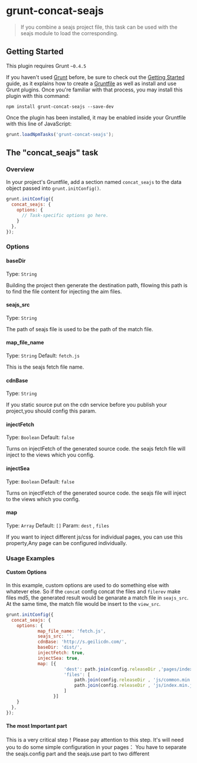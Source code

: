 # grunt-concat-seajs

> If you combine a seajs project file, this task can be used with the seajs module to load the corresponding.

## Getting Started
This plugin requires Grunt `~0.4.5`

If you haven't used [Grunt](http://gruntjs.com/) before, be sure to check out the [Getting Started](http://gruntjs.com/getting-started) guide, as it explains how to create a [Gruntfile](http://gruntjs.com/sample-gruntfile) as well as install and use Grunt plugins. Once you're familiar with that process, you may install this plugin with this command:

```shell
npm install grunt-concat-seajs --save-dev
```

Once the plugin has been installed, it may be enabled inside your Gruntfile with this line of JavaScript:

```js
grunt.loadNpmTasks('grunt-concat-seajs');
```

## The "concat_seajs" task

### Overview
In your project's Gruntfile, add a section named `concat_seajs` to the data object passed into `grunt.initConfig()`.

```js
grunt.initConfig({
  concat_seajs: {
    options: {
      // Task-specific options go here.
    }
  },
});
```

### Options

#### baseDir
Type: `String`

Building the project then generate the destination path, fllowing this path is to find the file content for injecting the aim files.

#### seajs_src
Type: `String`

The path of seajs file is used to be the path of the match file.

#### map_file_name
Type: `String`
Default: `fetch.js`

This is the seajs fetch file name.

#### cdnBase
Type: `String`

If you static source put on the cdn service before you publish your project,you should config this param.

#### injectFetch
Type: `Boolean`
Default: `false`

Turns on injectFetch of the generated source code. the seajs fetch file will inject to the views which you config.

#### injectSea
Type: `Boolean`
Default: `false`

Turns on injectFetch of the generated source code. the seajs file will inject to the views which you config.

#### map
Type: `Array`
Default: `[]`
Param: `dest` , `files`

If you want to inject different js/css for individual pages, you can use this property,Any page can be configured individually.


### Usage Examples

#### Custom Options
In this example, custom options are used to do something else with whatever else.
So if the `concat` config concat the files and `filerev` make files md5, the generated result would be genarate a match file in `seajs_src`. At the same time, the match file would be insert to the `view_src`.

```js
grunt.initConfig({
  concat_seajs: {
    options: {
            map_file_name: 'fetch.js',
            seajs_src: '',
            cdnBase: 'http://s.geilicdn.com/',
            baseDir: 'dist/',
            injectFetch: true,
            injectSea: true,
            map: [{
                      'dest': path.join(config.releaseDir ,'pages/index.html'),
                      'files': [
                          path.join(config.releaseDir , 'js/common.min.js'),
                          path.join(config.releaseDir , 'js/index.min.js')
                      ]
                  }]
    }
  },
});
```
#### The most Important part
This is a very critical step！Please pay attention to this step.
It's will need you to do some simple configuration in your pages：
You have to separate the seajs.config part and the seajs.use part to two different <script>. And ensure that <script> reference should be follow this order.

```html
<script src="js/base/sea.js"></script>
<script type="text/javascript" data-seajs-config="true">
    seajs.config({
        base: '',
        charset : 'utf-8'
    });
</script>
<script type="text/javascript">
    seajs.use('js/index',function(index){
        index.init();
        ...
    });
</script>```

## Contributing
In lieu of a formal styleguide, take care to maintain the existing coding style. Add unit tests for any new or changed functionality. Lint and test your code using [Grunt](http://gruntjs.com/).

## Release History
- 2016 11.24   -v1.0.22   -Bug fixed. Fix problems caused by htmlmin plugin.
- 2016 10.11   -v1.0.19   -Bug fixed. Fix fetch map absolute path bug.
- 2016 9.20   -v1.0.16   -Support part of file inject to the pages & process the fetch map.
- 2016 9.7   -v1.0.15   -Add fethc map filter ,static files do not appear to the fetch map.
  eg: .jpg|.bmp|.gif|.png|.map|.css|.eot|.svg|.ttf|.woff
- 2016 9.2   -v1.0.13   -Fix no concat file fetch error bug,and Update readme.md.
- 2016 8.30   -v1.0.12   -Fix get filerev map bug, and add inject fetch/seajs file into pages feature.
